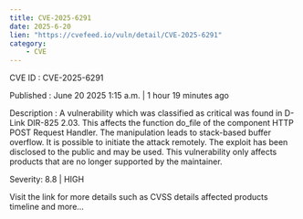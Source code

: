 ```yaml
---
title: CVE-2025-6291
date: 2025-6-20
lien: "https://cvefeed.io/vuln/detail/CVE-2025-6291"
category:
    - CVE
---
```


CVE ID : CVE-2025-6291

Published :  June 20
2025
1:15 a.m. | 1 hour
19 minutes ago

Description : A vulnerability
which was classified as critical
was found in D-Link DIR-825 2.03. This affects the function do_file of the component HTTP POST Request Handler. The manipulation leads to stack-based buffer overflow. It is possible to initiate the attack remotely. The exploit has been disclosed to the public and may be used. This vulnerability only affects products that are no longer supported by the maintainer.

Severity: 8.8 | HIGH

Visit the link for more details
such as CVSS details
affected products
timeline
and more...
